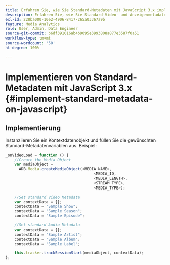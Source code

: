 ```yaml
---
title: Erfahren Sie, wie Sie Standard-Metadaten mit JavaScript 3.x implementieren.
description: Erfahren Sie, wie Sie Standard-Video- und Anzeigenmetadaten festlegen, die mit Tracking-Aufrufen in Browser-Apps (JS 3.x) gesendet werden.
exl-id: 228ba000-10e2-4906-8417-265a03367a9b
feature: Media Analytics
role: User, Admin, Data Engineer
source-git-commit: b6df391016ab4b9095e3993808a877e3587f0a51
workflow-type: tm+mt
source-wordcount: '50'
ht-degree: 100%

---
```


# Implementieren von Standard-Metadaten mit JavaScript 3.x {#implement-standard-metadata-on-javascript}

## Implementierung

Instanziieren Sie ein Kontextdatenobjekt und füllen Sie die gewünschten Standard-Metadatenvariablen aus. Beispiel:

```js
_onVideoLoad = function () {
    //Create the Media Object
    var mediaObject =
      ADB.Media.createMediaObject(<MEDIA_NAME>,
                                       <MEDIA_ID,
                                       <MEDIA_LENGTH>,
                                       <STREAM_TYPE>,
                                       <MEDIA_TYPE>);

    //Set standard Video Metadata
    var contextData = {};
    contextData = "Sample Show";
    contextData = "Sample Season";
    contextData = "Sample Episode";

    //Set standard Audio Metadata
    var contextData = {};
    contextData = "Sample Artist";
    contextData = "Sample Album";
    contextData = "Sample Label";

    this.tracker.trackSessionStart(mediaObject, contextData);
};
```
